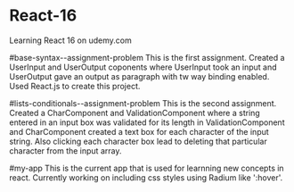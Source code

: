 # React-16
Learning React 16 on udemy.com

#base-syntax--assignment-problem
This is the first assignment.
Created a UserInput and UserOutput coponents where UserInput took an input and UserOutput gave an output as paragraph with tw way binding enabled.
Used React.js to create this project.

#lists-conditionals--assignment-problem
This is the second assignment.
Created a CharComponent and ValidationComponent where a string entered in an input box was validated for its length in ValidationComponent and CharComponent created a text box for each character of the input string.
Also clicking each character box lead to deleting that particular character from the input array.

#my-app
This is the current app that is used for learnning new concepts in react.
Currently working on including css styles using Radium like ':hover'.
